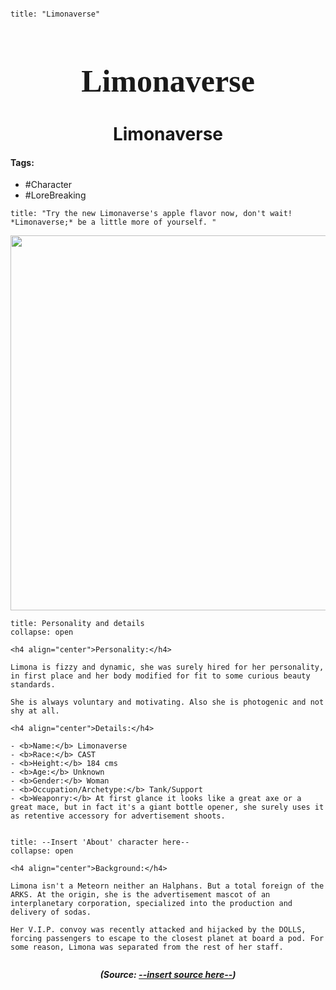 ```markdown

title: "Limonaverse"

```

<h1 align="center" style="color: --insert hex color here--; font-family:pso2_font; font-size:50px;">Limonaverse</h1>
<h1 align="center">Limonaverse</h1>

#### Tags:
- #Character
- #LoreBreaking
```ad-quote
title: "Try the new Limonaverse's apple flavor now, don't wait! *Limonaverse;* be a little more of yourself. "
```

<p align="center">
	<img width="600" src="C:\Users\edvin\Documents\ObsidianVaults\PSO2RP\Images\Limonaverse\Limona1.png">
</p>




```ad-summary
title: Personality and details
collapse: open

<h4 align="center">Personality:</h4>

Limona is fizzy and dynamic, she was surely hired for her personality, in first place and her body modified for fit to some curious beauty standards.

She is always voluntary and motivating. Also she is photogenic and not shy at all.

<h4 align="center">Details:</h4>

- <b>Name:</b> Limonaverse
- <b>Race:</b> CAST
- <b>Height:</b> 184 cms 
- <b>Age:</b> Unknown
- <b>Gender:</b> Woman
- <b>Occupation/Archetype:</b> Tank/Support
- <b>Weaponry:</b> At first glance it looks like a great axe or a great mace, but in fact it's a giant bottle opener, she surely uses it as retentive accessory for advertisement shoots.


```

```ad-summary
title: --Insert 'About' character here--
collapse: open

<h4 align="center">Background:</h4>

Limona isn't a Meteorn neither an Halphans. But a total foreign of the ARKS. At the origin, she is the advertisement mascot of an interplanetary corporation, specialized into the production and delivery of sodas.

Her V.I.P. convoy was recently attacked and hijacked by the DOLLS, forcing passengers to escape to the closest planet at board a pod. For some reason, Limona was separated from the rest of her staff.


```


***<p align="center">(Source: <a href="--insert website source here.com--">--insert source here--</a>)</p>***